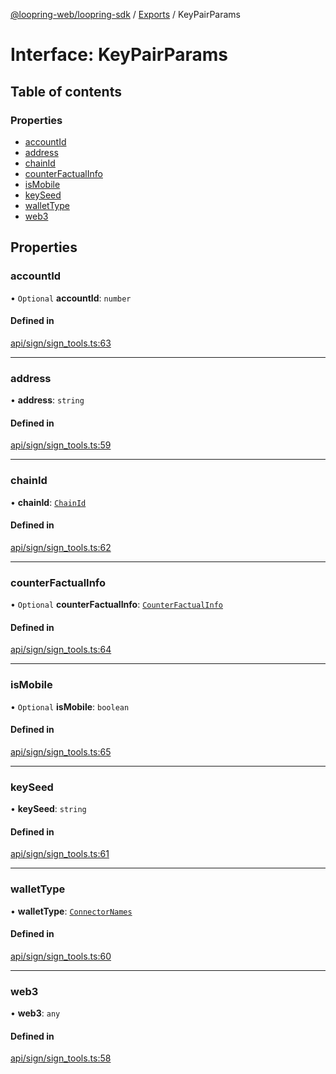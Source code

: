 [@loopring-web/loopring-sdk](../README.md) / [Exports](../modules.md) / KeyPairParams

# Interface: KeyPairParams

## Table of contents

### Properties

- [accountId](KeyPairParams.md#accountid)
- [address](KeyPairParams.md#address)
- [chainId](KeyPairParams.md#chainid)
- [counterFactualInfo](KeyPairParams.md#counterfactualinfo)
- [isMobile](KeyPairParams.md#ismobile)
- [keySeed](KeyPairParams.md#keyseed)
- [walletType](KeyPairParams.md#wallettype)
- [web3](KeyPairParams.md#web3)

## Properties

### accountId

• `Optional` **accountId**: `number`

#### Defined in

[api/sign/sign_tools.ts:63](https://github.com/Loopring/loopring_sdk/blob/1b21a8d/src/api/sign/sign_tools.ts#L63)

___

### address

• **address**: `string`

#### Defined in

[api/sign/sign_tools.ts:59](https://github.com/Loopring/loopring_sdk/blob/1b21a8d/src/api/sign/sign_tools.ts#L59)

___

### chainId

• **chainId**: [`ChainId`](../enums/ChainId.md)

#### Defined in

[api/sign/sign_tools.ts:62](https://github.com/Loopring/loopring_sdk/blob/1b21a8d/src/api/sign/sign_tools.ts#L62)

___

### counterFactualInfo

• `Optional` **counterFactualInfo**: [`CounterFactualInfo`](CounterFactualInfo.md)

#### Defined in

[api/sign/sign_tools.ts:64](https://github.com/Loopring/loopring_sdk/blob/1b21a8d/src/api/sign/sign_tools.ts#L64)

___

### isMobile

• `Optional` **isMobile**: `boolean`

#### Defined in

[api/sign/sign_tools.ts:65](https://github.com/Loopring/loopring_sdk/blob/1b21a8d/src/api/sign/sign_tools.ts#L65)

___

### keySeed

• **keySeed**: `string`

#### Defined in

[api/sign/sign_tools.ts:61](https://github.com/Loopring/loopring_sdk/blob/1b21a8d/src/api/sign/sign_tools.ts#L61)

___

### walletType

• **walletType**: [`ConnectorNames`](../enums/ConnectorNames.md)

#### Defined in

[api/sign/sign_tools.ts:60](https://github.com/Loopring/loopring_sdk/blob/1b21a8d/src/api/sign/sign_tools.ts#L60)

___

### web3

• **web3**: `any`

#### Defined in

[api/sign/sign_tools.ts:58](https://github.com/Loopring/loopring_sdk/blob/1b21a8d/src/api/sign/sign_tools.ts#L58)
